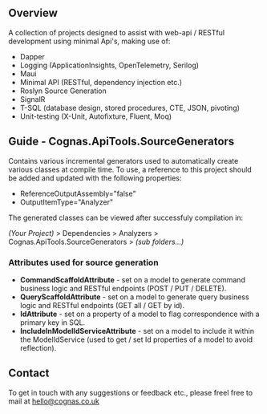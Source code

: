 ## Overview
A collection of projects designed to assist with web-api / RESTful development using minimal Api's, making use of:
- Dapper
- Logging (ApplicationInsights, OpenTelemetry, Serilog)
- Maui
- Minimal API (RESTful, dependency injection etc.)
- Roslyn Source Generation
- SignalR
- T-SQL (database design, stored procedures, CTE, JSON, pivoting)
- Unit-testing (X-Unit, Autofixture, Fluent, Moq)

## Guide - Cognas.ApiTools.SourceGenerators
Contains various incremental generators used to automatically create various classes at compile time.
To use, a reference to this project should be added and updated with the following properties:

- ReferenceOutputAssembly="false"
- OutputItemType="Analyzer"

The generated classes can be viewed after successfuly compilation in:

*(Your Project)* > Dependencies > Analyzers > Cognas.ApiTools.SourceGenerators > *(sub folders...)*

### Attributes used for source generation
- **CommandScaffoldAttribute** - set on a model to generate command business logic and RESTful endpoints
(POST / PUT / DELETE).
- **QueryScaffoldAttribute** - set on a model to generate query business logic and RESTful endpoints
(GET all / GET by id).
- **IdAttribute** - set on a property of a model to flag correspondence with a primary key in SQL.
- **IncludeInModelIdServiceAttribute** - set on a model to include it within the ModelIdService
(used to get / set Id properties of a model to avoid reflection).

## Contact
To get in touch with any suggestions or feedback etc., please freel free to mail at hello@cognas.co.uk